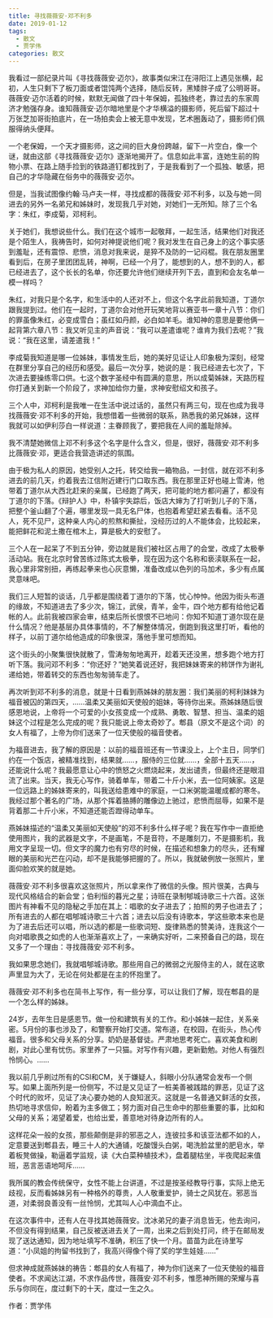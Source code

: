 ```yaml
---
title: 寻找薇薇安·邓不利多
date: 2019-01-12
tags: 
  - 散文
  - 贾学伟
categories: 散文
---
```

我看过一部纪录片叫《寻找薇薇安·迈尔》，故事类似宋江在浔阳江上遇见张横，起初，人生只剩下了板刀面或者馄饨两个选择，随后反转，黑矮胖子成了公明哥哥。薇薇安·迈尔活着的时候，默默无闻做了四十年保姆，孤独终老，靠过去的东家周济才勉强存身。谁知薇薇安·迈尔暗地里是个才华横溢的摄影师，死后留下超过十万张芝加哥街拍底片，在一场拍卖会上被无意中发现，艺术圈轰动了，摄影师们佩服得纳头便拜。

一个老保姆，一个天才摄影师，这之间的巨大身份跨越，留下一片空白，像一个谜，就由这部《寻找薇薇安·迈尔》逐渐地揭开了。信息如此丰富，连她生前的购物小票、在路上随手捡到的铁路道钉都找到了，于是我看到了一个孤独、敏感，把自己的才华隐藏在俗务中的薇薇安·迈尔。

但是，当我试图像约翰·马卢夫一样，寻找成都的薇薇安·邓不利多，以及与她一同进去的另外一名弟兄和姊妹时，发现我几乎对她，对她们一无所知。除了三个名字：朱红，李成菊，邓柯利。

关于她们，我想说些什么。我们在这个城市一起敬拜，一起生活，结果他们对我还是个陌生人，我祷告时，如何对神提说他们呢？我对发生在自己身上的这个事实感到羞耻，还有震惊、悲愤，消息对我来说，是猝不及防的一记闷棍。我在朋友圈里看到后，在房子里团团乱转，神啊，已经一个月了，能想到的人，想不到的人，都已经进去了，这个长长的名单，你还要允许他们继续开列下去，直到和会友名单一模一样吗？

朱红，对我只是个名字，和生活中的人还对不上，但这个名字此前我知道，丁道尔跟我提到过。他们在一起时，丁道尔会对他开玩笑地背以赛亚书一章十八节：你们的罪虽像朱红，必变成雪白；虽红如丹颜，必白如羊毛。谁知神的意思是要他俩一起背第六章八节：我又听见主的声音说：“我可以差遣谁呢？谁肯为我们去呢？”我说：“我在这里，请差遣我！”

李成菊我知道是哪一位姊妹，事情发生后，她的美好见证让人印象极为深刻，经常在群里分享自己的经历和感受。最后一次分享，她说的是：我已经进去七次了，下次进去要操练零口供。七这个数字圣经中有圆满的意思，所以成菊姊妹，天路历程你打通关到新一个阶段了，求神加给你力量，求神安慰绍文和孩子。

三个人中，邓柯利是我唯一在生活中说过话的，虽然只有两三句，现在也成为我寻找薇薇安·邓不利多的开始，我想借着一些微弱的联系，熟悉我的弟兄姊妹，这样我就可以如伊利莎白一样说道：主眷顾我了，要把我在人间的羞耻除掉。

我不清楚她微信上邓不利多这个名字是什么含义，但是，很好，薇薇安·邓不利多比薇薇安·邓，更适合我营造讲述的氛围。

由于极为私人的原因，她受别人之托，转交给我一箱物品，一封信，就在邓不利多进去的前几天，约着我去江信附近建行门口取东西。我在那里正好也碰上雪涛，他带着丁道尔从大西北赶来的亲属，已经跑了两天，把可能的地方都问遍了，都没有丁道尔的下落。《辩护人》中，朴镇宇失踪后，饭店大婶为了打听到儿子的下落，把整个釜山翻了个遍，哪里发现一具无名尸体，也抱着希望赶紧去看看。活不见人，死不见尸，这种亲人内心的煎熬和撕扯，没经历过的人不能体会，比较起来，能把鲜花和泥土撒在棺木上，算是极大的安慰了。

三个人在一起呆了不到五分钟，旁边就是我们被社区占用了的会堂，改成了太极拳活动站。我在北京时曾苦练过陈式太极拳，现在因为这个名称和亵渎联系在一起，我心里非常别扭，再练起拳来也心灰意懒，准备改成以色列的马加术，多少有点属灵意味吧。

我们三人短暂的谈话，几乎都是围绕着丁道尔的下落，忧心忡忡。他因为街头布道的缘故，不知道进去了多少次，锦江，武侯，青羊，金牛，四个地方都有给他记着帐的人。此前我被四家会审，结束后所长恨恨不已地问：你知不知道丁道尔现在是什么情况？他是基层办具体事情的，不了解整体情况，倒跑到我这里打听，看他的样子，以前丁道尔给他造成的印象很深，落他手里可想而知。

这个街头的小聚集很快就散了，雪涛匆匆地离开，趁着天还没黑，想多跑个地方打听下落。我问邓不利多：“你还好？”她笑着说还好，我把妹妹寄来的柿饼作为谢礼递给她，带着转交的东西也匆匆骑车走了。

再次听到邓不利多的消息，就是十日看到燕姊妹的朋友圈：我们美丽的柯利妹妹为福音被囚的第四天，……温柔又美丽如天使般的姐妹，等待你出来。燕姊妹随后很感恩地说，上帝将一个可爱的小女孩变成一个成熟、勇敢、智慧、担当、温柔的姐妹这个过程是怎么完成的呢？我只能说上帝太奇妙了。郫县（原文不是这个词）的女人有福了，上帝为你们送来了一位天使般的福音使者。

为福音进去，我了解的原因是：以前的福音班还有一节课没上，上个主日，同学们约在一个饭店，被精准找到，结果就……，服侍的三位就……，全部十五天……，还能说什么呢？我最愿意让心中的愤怒之火燃烧起来，发出谴责，但最终还是眼泪流了出来。当天，我无心写作，骑着单车，带着二十斤小米，去一位阿姨家。这是一位远路上的姊妹寄来的，叫我送给患难中的家庭，一口米粥能温暖成都的寒冬。我经过那个著名的广场，从那个挥着胳膊的雕像边上驰过，悲愤而屈辱，如果不是背着那二十斤小米，不知道还能否蹬得动单车。

燕姊妹描述的“温柔又美丽如天使般”的邓不利多什么样子呢？我在写作中一直拒绝使用图片，我的武器是文字，不是画笔，不是音符，不是雕刻刀，不是摄影机，我用文字呈现一切。但文字的魔力也有穷尽的时候，在描述和想象力的尽头，还有耀眼的美丽和光芒在闪动，却不是我能够把握的了。所以，我就破例放一张照片，里面仰脸欢笑的就是她。

薇薇安·邓不利多很喜欢这张照片，所以拿来作了微信的头像。照片很美，古典与现代风格结合的新会堂；伯利恒的暮光之星；诗班在录制郇城诗歌三十六首。这张图片有神看不见的隐秘之手加在其上：唱歌的女子进去了；拍照的男子也进去了；所有进去的人都在唱郇城诗歌三十六首；进去以后没有诗歌本，学这些歌本来也是为了进去后还可以唱，所以选的都是一些歌词短、旋律熟悉的赞美诗，连我这个一向对唱歌畏之如虎的人也渐渐喜欢上了，一来确实好听，二来预备自己的路，现在又多了一个理由：寻找薇薇安·邓不利多。

我如果思念她们，我就唱郇城诗歌。那些用自己的微弱之光服侍主的人，就在这歌声里显为大了，无论在何处都是在主的怀抱里了。

薇薇安·邓不利多也在简书上写作，有一些分享，可以让我们了解，现在郫县的是一个怎么样的姊妹。

24岁，去年生日是感恩节。做一份和建筑有关的工作。和小姊妹一起住，关系亲密。5月份的事也涉及了，和警察开始打交道。常布道，在校园，在街头，热心传福音。很多和父母关系的分享。奶奶是基督徒。严肃地思考死亡。喜欢美食和刷剧，对此心里有忧伤。家里养了一只猫。对写作有兴趣，更新勤勉。对他人有强烈怜悯心。……

我以前几乎刷过所有的CSI和CM，关于嫌疑人，斜眼小分队通常会发布一个侧写。如果上面所列是一份侧写，不过是又见证了一桩美善被践踏的罪恶，见证了这个时代的败坏，见证了决心要办她的人良知泯灭。这就是一名普通又鲜活的女孩，热切地寻求信仰，盼着为主多做工；努力面对自己生命中的那些重要的事，比如和父母的关系；渴望着爱，也给出爱，善意地对待身边所有的人。

这样花朵一般的女孩，那些颠倒是非的邪恶之人，连彼拉多和该亚法都不如的人，定意要送到郫县去，睡三十人的大通铺，吃酸馒头白粥，喝洗脸盆里的肥皂水，举着板凳做操，勒逼着学监规，读《大白菜种植技术》，盘着腿枯坐，半夜爬起来值班，恶言恶语地呵斥……

我所属的教会传统保守，女性不能上台讲道，不过是按圣经教导行事，实际上绝无歧视，反而看姊妹另有一种格外的尊贵，人人敬重爱护，骑士之风犹在。邪恶当道，对柔弱良善没有一丝怜悯，尤其叫人心中滴血不止。

在这次事件中，还有人在寻找其她薇薇安。沈冰弟兄的妻子消息皆无，他去询问，不但没有得到结果，自己反被送进去关了一周，出来之后到处打问，终于在邮局发现了送达通知，因为地址填写不准确，积压了快一个月。苗苗为此在诗里写道：“小凤姐的拘留书找到了，我高兴得像个得了奖的学生娃娃……”

但求神成就燕姊妹的祷告：郫县的女人有福了，神为你们送来了一位天使般的福音使者。不求闻达江湖，不求作品传世，薇薇安·邓不利多，惟愿神所赐的荣耀与喜乐与你同在，度过剩下的十天，度过一生之久。

作者：贾学伟
